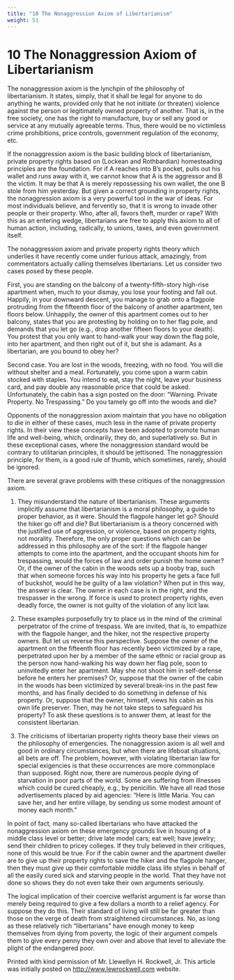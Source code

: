 ```yaml
---
title: "10 The Nonaggression Axiom of Libertarianism"
weight: 51
---
```


# 10 The Nonaggression Axiom of Libertarianism



The nonaggression axiom is the lynchpin of the philosophy of libertarianism. It states, simply, that it shall be legal for anyone to do anything he wants, provided only that he not initiate (or threaten) violence against the person or legitimately owned property of another. That is, in the free society, one has the right to manufacture, buy or sell any good or service at any mutually agreeable terms. Thus, there would be no victimless crime prohibitions, price controls, government regulation of the economy, etc.

If the nonaggression axiom is the basic building block of libertarianism, private property rights based on (Lockean and Rothbardian) homesteading principles are the foundation. For if A reaches into B’s pocket, pulls out his wallet and runs away with it, we cannot know that A is the aggressor and B the victim. It may be that A is merely repossessing his own wallet, the one B stole from him yesterday. But given a correct grounding in property rights, the nonaggression axiom is a very powerful tool in the war of ideas. For most individuals believe, and fervently so, that it is wrong to invade other people or their property. Who, after all, favors theft, murder or rape? With this as an entering wedge, libertarians are free to apply this axiom to all of human action, including, radically, to unions, taxes, and even government itself.

The nonaggression axiom and private property rights theory which underlies it have recently come under furious attack, amazingly, from commentators actually calling themselves libertarians. Let us consider two cases posed by these people.

First, you are standing on the balcony of a twenty-fifth-story high-rise apartment when, much to your dismay, you lose your footing and fall out. Happily, in your downward descent, you manage to grab onto a flagpole protruding from the fifteenth floor of the balcony of another apartment, ten floors below. Unhappily, the owner of this apartment comes out to her balcony, states that you are protesting by holding on to her flag pole, and demands that you let go (e.g., drop another fifteen floors to your death). You protest that you only want to hand-walk your way down the flag pole, into her apartment, and then right out of it, but she is adamant. As a libertarian, are you bound to obey her?

Second case. You are lost in the woods, freezing, with no food. You will die without shelter and a meal. Fortunately, you come upon a warm cabin stocked with staples. You intend to eat, stay the night, leave your business card, and pay double any reasonable price that could be asked. Unfortunately, the cabin has a sign posted on the door: “Warning. Private Property. No Trespassing.” Do you tamely go off into the woods and die?

Opponents of the nonaggression axiom maintain that you have no obligation to die in either of these cases, much less in the name of private property rights. In their view these concepts have been adopted to promote human life and well-being, which, ordinarily, they do, and superlatively so. But in these exceptional cases, where the nonaggression standard would be contrary to utilitarian principles, it should be jettisoned. The nonaggression principle, for them, is a good rule of thumb, which sometimes, rarely, should be ignored.

There are several grave problems with these critiques of the nonaggression axiom.

1. They misunderstand the nature of libertarianism. These arguments implicitly assume that libertarianism is a moral philosophy, a guide to proper behavior, as it were. Should the flagpole hanger let go? Should the hiker go off and die? But libertarianism is a theory concerned with the justified use of aggression, or violence, based on property rights, not morality. Therefore, the only proper questions which can be addressed in this philosophy are of the sort: if the flagpole hanger attempts to come into the apartment, and the occupant shoots him for trespassing, would the forces of law and order punish the home owner? Or, if the owner of the cabin in the woods sets up a booby trap, such that when someone forces his way into his property he gets a face full of buckshot, would he be guilty of a law violation? When put in this way, the answer is clear. The owner in each case is in the right, and the trespasser in the wrong. If force is used to protect property rights, even deadly force, the owner is not guilty of the violation of any licit law.

2. These examples purposefully try to place us in the mind of the criminal perpetrator of the crime of trespass. We are invited, that is, to empathize with the flagpole hanger, and the hiker, not the respective property owners. But let us reverse this perspective. Suppose the owner of the apartment on the fifteenth floor has recently been victimized by a rape, perpetrated upon her by a member of the same ethnic or racial group as the person now hand-walking his way down her flag pole, soon to uninvitedly enter her apartment. May she not shoot him in self-defense before he enters her premises? Or, suppose that the owner of the cabin in the woods has been victimized by several break-ins in the past few months, and has finally decided to do something in defense of his property. Or, suppose that the owner, himself, views his cabin as his own life preserver. Then, may he not take steps to safeguard his property? To ask these questions is to answer them, at least for the consistent libertarian.

3. The criticisms of libertarian property rights theory base their views on the philosophy of emergencies. The nonaggression axiom is all well and good in ordinary circumstances, but when there are lifeboat situations, all bets are off. The problem, however, with violating libertarian law for special exigencies is that these occurrences are more commonplace than supposed. Right now, there are numerous people dying of starvation in poor parts of the world. Some are suffering from illnesses which could be cured cheaply, e.g., by penicillin. We have all read those advertisements placed by aid agencies: “Here is little Maria. You can save her, and her entire village, by sending us some modest amount of money each month.”

In point of fact, many so-called libertarians who have attacked the nonaggression axiom on these emergency grounds live in housing of a middle class level or better; drive late model cars; eat well; have jewelry; send their children to pricey colleges. If they truly believed in their critiques, none of this would be true. For if the cabin owner and the apartment dweller are to give up their property rights to save the hiker and the flagpole hanger, then they must give up their comfortable middle class life styles in behalf of all the easily cured sick and starving people in the world. That they have not done so shows they do not even take their own arguments seriously.

The logical implication of their coercive welfarist argument is far worse than merely being required to give a few dollars a month to a relief agency. For suppose they do this. Their standard of living will still be far greater than those on the verge of death from straightened circumstances. No, as long as these relatively rich “libertarians” have enough money to keep themselves from dying from poverty, the logic of their argument compels them to give every penny they own over and above that level to alleviate the plight of the endangered poor.




Printed with kind permission of Mr. Llewellyn H. Rockwell, Jr. This article was initially posted on http://www.lewrockwell.com website.